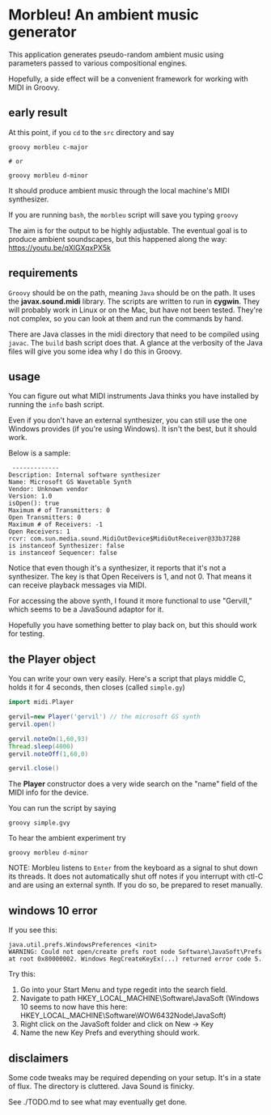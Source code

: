 
# Morbleu! An ambient music generator

This application generates pseudo-random ambient music using
parameters passed to various compositional engines. 

Hopefully, a side effect will be a convenient framework for working with MIDI in Groovy. 

## early result

At this point, if you `cd` to the `src` directory and say 
```
groovy morbleu c-major

# or

groovy morbleu d-minor
```

It should produce ambient music through the local machine's MIDI synthesizer. 

If you are running `bash`, the `morbleu` script will save you typing `groovy`


The aim is for the output to be highly adjustable. The eventual goal is to produce ambient soundscapes, but this happened along the way: https://youtu.be/qXlGXqxPX5k

## requirements
`Groovy` should be on the path, meaning `Java` should be on the path. It uses the **javax.sound.midi** library. The scripts are  written to run in **cygwin**. They will probably work in Linux or on the Mac, but have not been tested. They're not complex, so you can look at them and run the commands by hand.

There are Java classes in the midi directory that need to be compiled using `javac`. The `build` bash script does that.  A glance at the verbosity of the Java files will give you some idea why I do this in Groovy.

## usage
You can figure out what MIDI instruments Java thinks you have installed by running the `info` bash script. 

Even if you don't have an external synthesizer, you can still use the one Windows provides (if you're using Windows). It isn't the best, but it should work. 


Below is a sample: 
```
 -------------
Description: Internal software synthesizer
Name: Microsoft GS Wavetable Synth
Vendor: Unknown vendor
Version: 1.0
isOpen(): true
Maximum # of Transmitters: 0
Open Transmitters: 0
Maximum # of Receivers: -1
Open Receivers: 1
rcvr: com.sun.media.sound.MidiOutDevice$MidiOutReceiver@33b37288
is instanceof Synthesizer: false
is instanceof Sequencer: false
```

Notice that even though it's a synthesizer, it reports that it's not a synthesizer. The key is that Open Receivers is 1, and not 0.  That means it can receive playback messages via MIDI.

For accessing the above synth, I found it more functional to use "Gervill," which seems to be a JavaSound adaptor for it. 

Hopefully you have something better to play back on, but this should work for testing. 

## the Player object

You can write your own very easily.  Here's a script that plays middle C, holds it for 4 seconds, then closes (called `simple.gy`)

```groovy
import midi.Player

gervil=new Player('gervil') // the microsoft GS synth
gervil.open()

gervil.noteOn(1,60,93)
Thread.sleep(4000)
gervil.noteOff(1,60,0)

gervil.close() 
```

The **Player** constructor does a very wide search on the "name" field of the MIDI info for the device.

You can run the script by saying 

```
groovy simple.gvy
```

To hear the ambient experiment try 

```
groovy morbleu d-minor
```

NOTE: 
Morbleu listens to `Enter` from the keyboard as a signal to shut down its threads. It does not automatically shut off notes if you interrupt with ctl-C and are using an external synth. If you do so, be prepared to reset manually.
## windows 10 error

If you see this: 
```
java.util.prefs.WindowsPreferences <init>
WARNING: Could not open/create prefs root node Software\JavaSoft\Prefs at root 0x80000002. Windows RegCreateKeyEx(...) returned error code 5.
```
Try this: 

1. Go into your Start Menu and type regedit into the search field.
2. Navigate to path HKEY_LOCAL_MACHINE\Software\JavaSoft (Windows 10 seems to now have this here: HKEY_LOCAL_MACHINE\Software\WOW6432Node\JavaSoft)
3. Right click on the JavaSoft folder and click on New -> Key
4. Name the new Key Prefs and everything should work.

## disclaimers
Some code tweaks may be required depending on your setup. It's in a state of flux. The directory is cluttered. Java Sound is finicky.

See ./TODO.md to see what may eventually get done.
